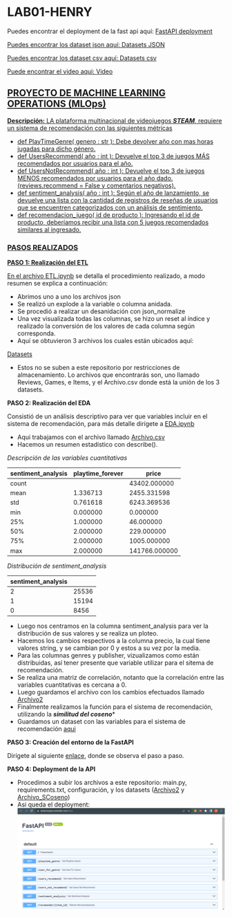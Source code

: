 # LAB01-HENRY
Puedes encontrar el deployment de la fast api aquí: <a href ="https://amaroroque.onrender.com/docs">FastAPI deployment

Puedes encontrar los dataset json aquí: <a href ="https://drive.google.com/drive/folders/1nC4rmtFUjJ-w2_q_ABLV9ypoH7HImY2T">Datasets JSON

Puedes encontrar los dataset csv aquí: <a href ="https://drive.google.com/drive/folders/1nC4rmtFUjJ-w2_q_ABLV9ypoH7HImY2T">Datasets csv

Puede encontrar el video aqui: <a href ="https://drive.google.com/drive/folders/1WXd3cUM_8dN_CGiFrw8hsUjEyiMyAQ7p"> Video

## **PROYECTO DE MACHINE LEARNING OPERATIONS (MLOps)**
**Descripción:** LA plataforma multinacional de videojuegos ***STEAM***, requiere un sistema de recomendación con las siguientes métricas
- def PlayTimeGenre( genero : str ): Debe devolver año con mas horas jugadas para dicho género.
- def UsersRecommend( año : int ): Devuelve el top 3 de juegos MÁS recomendados por usuarios para el año.
- def UsersNotRecommend( año : int ): Devuelve el top 3 de juegos MENOS recomendados por usuarios para el año dado. (reviews.recommend = False y comentarios negativos).
- def sentiment_analysis( año : int ): Según el año de lanzamiento, se devuelve una lista con la cantidad de registros de reseñas de usuarios que se encuentren categorizados con un análisis de sentimiento.
- def recomendacion_juego( id de producto ): Ingresando el id de producto, deberíamos recibir una lista con 5 juegos recomendados similares al ingresado.

### **PASOS REALIZADOS**
**PASO 1: Realización del ETL**

En el archivo [ETL.ipynb](ETL.ipynb) se detalla el procedimiento realizado, a modo resumen se explica a continuación:
- Abrimos uno a uno los archivos json
- Se realizó un explode a la variable o columna anidada.
- Se procedió a realizar un desanidación con json_normalize
- Una vez visualizada todas las columnas, se hizo un reset al índice y realizado la conversión de los valores de cada columna según corresponda.
- Aquí se obtuvieron 3 archivos los cuales están ubicados aquí:

[Datasets](https://drive.google.com/drive/folders/1wLMybrjAryg2-qNfUOgdOpo3CqvqHNwK)

- Estos no se suben a este repositorio por restricciones de almacenamiento. Lo archivos que encontrarás son, uno llamado Reviews, Games, e Items, y el Archivo.csv donde está la unión de los 3 datasets.
  

**PASO 2: Realización del EDA**

Consistió de un análisis descriptivo para ver que variables incluir en el sistema de recomendación, para más detalle dirígete a [EDA.ipynb](EDA.ipynb)
-   Aqui trabajamos con el archivo llamado [Archivo.csv](https://drive.google.com/drive/search?q=parent:1wLMybrjAryg2-qNfUOgdOpo3CqvqHNwK)
-   Hacemos un resumen estadístico con describe().

*Descripción de las variables cuantitativas*

|       sentiment_analysis|  playtime_forever|         price|
|-------------------------|------------------|--------------|
|count |       |43402.000000      |43402.000000  |43402.000000|
|mean  |          1.336713|       2455.331598|     14.620766|
|std   |           0.761618|       6243.369536|     13.362857|
|min   |           0.000000|          0.000000|      0.000000|
|25%   |           1.000000|         46.000000|      9.990000|
|50%   |           2.000000|        229.000000|     14.620766|
|75%   |           2.000000|       1005.000000|    19.990000|
|max   |           2.000000|     141766.000000|    771.710000|

*Distribución de sentiment_analysis*

|sentiment_analysis||
|------------------|-|
|2|    25536|
|1|    15194|
|0|     8456|
  
-   Luego nos centramos en la columna sentiment_analysis para ver la distribución de sus valores y se realiza un ploteo.
-   Hacemos los cambios respectivos a la columna precio, la cual tiene valores string, y se cambian por 0 y estos a su vez por la media.
-   Para las columnas genres y publisher, vizualizamos como están distribuidas, así tener presente que variable utilizar para el sitema de recomendación.
-   Se realiza una matriz de correlación, notanto que la correlación entre las variables cuantitativas es cercana a 0.
-   Luego guardamos el archivo con los cambios efectuados llamado [Archivo2](https://github.com/WilliamsAmaro/LAB01-HENRY/blob/main/Archivo2.csv)
-   Finalmente realizamos la función para el sistema de recomendación, utilizando la ***similitud del coseno****
-   Guardamos un dataset con las variables para el sistema de recomendación [aqui](https://github.com/WilliamsAmaro/LAB01-HENRY/blob/main/Archivo_SCoseno.csv)

**PASO 3: Creación del entorno de la FastAPI**

Dirígete al siguiente [enlace](https://github.com/WilliamsAmaro/LAB01-HENRY/blob/main/PasosFASTAPI.txt), donde se observa el paso a paso.

**PASO 4: Deployment de la API**

- Procedimos a subir los archivos a este repositorio: main.py, requirements.txt, configuración, y los datasets ([Archivo2](https://github.com/WilliamsAmaro/LAB01-HENRY/blob/main/Archivo2.csv) y [Archivo_SCoseno](https://github.com/WilliamsAmaro/LAB01-HENRY/blob/main/Archivo_SCoseno.csv))
- Asi queda el deployment:
![Imagen](https://github.com/WilliamsAmaro/LAB01-HENRY/blob/main/DeploymentAPI.png)

